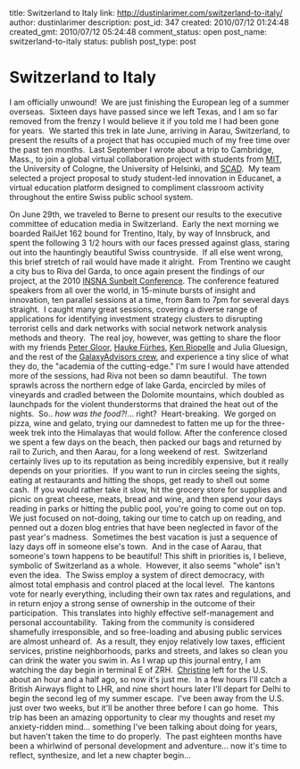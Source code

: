 title: Switzerland to Italy
link: http://dustinlarimer.com/switzerland-to-italy/
author: dustinlarimer
description: 
post_id: 347
created: 2010/07/12 01:24:48
created_gmt: 2010/07/12 05:24:48
comment_status: open
post_name: switzerland-to-italy
status: publish
post_type: post

# Switzerland to Italy

I am officially unwound!  We are just finishing the European leg of a summer overseas.  Sixteen days have passed since we left Texas, and I am so far removed from the frenzy I would believe it if you told me I had been gone for years.  We started this trek in late June, arriving in Aarau, Switzerland, to present the results of a project that has occupied much of my free time over the past ten months.  Last September I wrote about a trip to Cambridge, Mass., to join a global virtual collaboration project with students from [MIT](http://cci.mit.edu/), the University of Cologne, the University of Helsinki, and [SCAD](http://www.scad.edu/design-management/).  My team selected a project proposal to study student-led innovation in Educanet, a virtual education platform designed to compliment classroom activity throughout the entire Swiss public school system. 

On June 29th, we traveled to Berne to present our results to the executive committee of education media in Switzerland.  Early the next morning we boarded RailJet 162 bound for Trentino, Italy, by way of Innsbruck, and spent the following 3 1/2 hours with our faces pressed against glass, staring out into the hauntingly beautiful Swiss countryside.  If all else went wrong, this brief stretch of rail would have made it alright.  From Trentino we caught a city bus to Riva del Garda, to once again present the findings of our project, at the 2010 [INSNA Sunbelt Conference](http://www.insna.org/sunbelt/). The conference featured speakers from all over the world, in 15-minute bursts of insight and innovation, ten parallel sessions at a time, from 8am to 7pm for several days straight.  I caught many great sessions, covering a diverse range of applications for identifying investment strategy clusters to disrupting terrorist cells and dark networks with social network network analysis methods and theory.  The real joy, however, was getting to share the floor with my friends [Peter Gloor](http://galaxyadvisors.com/about/peter-a-gloor.html), [Hauke Fürhes](http://galaxyadvisors.com/about/hauke-fuehres.html), [Ken Riopelle](http://galaxyadvisors.com/about/ken-riopelle.html) and Julia Gluesign, and the rest of the [GalaxyAdvisors crew](http://galaxyadvisors.com/about/), and experience a tiny slice of what they do, the "academia of the cutting-edge." I'm sure I would have attended more of the sessions, had Riva not been so damn beautiful.  The town sprawls across the northern edge of lake Garda, encircled by miles of vineyards and cradled between the Dolomite mountains, which doubled as launchpads for the violent thunderstorms that drained the heat out of the nights.  So.. _how was the food?!_... right?  Heart-breaking.  We gorged on pizza, wine and gelato, trying our damnedest to fatten me up for the three-week trek into the Himalayas that would follow. After the conference closed we spent a few days on the beach, then packed our bags and returned by rail to Zurich, and then Aarau, for a long weekend of rest.  Switzerland certainly lives up to its reputation as being incredibly expensive, but it really depends on your priorities.  If you want to run in circles seeing the sights, eating at restaurants and hitting the shops, get ready to shell out some cash.  If you would rather take it slow, hit the grocery store for supplies and picnic on great cheese, meats, bread and wine, and then spend your days reading in parks or hitting the public pool, you're going to come out on top.  We just focused on not-doing, taking our time to catch up on reading, and penned out a dozen blog entries that have been neglected in favor of the past year's madness.  Sometimes the best vacation is just a sequence of lazy days off in someone else's town.  And in the case of Aarau, that someone's town happens to be beautiful! This shift in priorities is, I believe, symbolic of Switzerland as a whole.  However, it also seems "whole" isn't even the idea.  The Swiss employ a system of direct democracy, with almost total emphasis and control placed at the local level.  The kantons vote for nearly everything, including their own tax rates and regulations, and in return enjoy a strong sense of ownership in the outcome of their participation.  This translates into highly effective self-management and personal accountability.  Taking from the community is considered shamefully irresponsible, and so free-loading and abusing public services are almost unheard of.  As a result, they enjoy relatively low taxes, efficient services, pristine neighborhoods, parks and streets, and lakes so clean you can drink the water you swim in. As I wrap up this journal entry, I am watching the day begin in terminal E of ZRH.  [Christine](http://www.sargologos.com/blog) left for the U.S. about an hour and a half ago, so now it's just me.  In a few hours I'll catch a British Airways flight to LHR, and nine short hours later I'll depart for Delhi to begin the second leg of my summer escape.  I've been away from the U.S. just over two weeks, but it'll be another three before I can go home.  This trip has been an amazing opportunity to clear my thoughts and reset my anxiety-ridden mind... something I've been talking about doing for years, but haven't taken the time to do properly.  The past eighteen months have been a whirlwind of personal development and adventure... now it's time to reflect, synthesize, and let a new chapter begin...